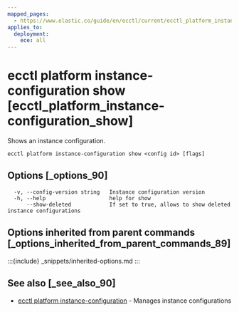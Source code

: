 ```yaml
---
mapped_pages:
  - https://www.elastic.co/guide/en/ecctl/current/ecctl_platform_instance-configuration_show.html
applies_to:
  deployment:
    ece: all
---
```


# ecctl platform instance-configuration show [ecctl_platform_instance-configuration_show]

Shows an instance configuration.

```
ecctl platform instance-configuration show <config id> [flags]
```


## Options [_options_90]

```
  -v, --config-version string   Instance configuration version
  -h, --help                    help for show
      --show-deleted            If set to true, allows to show deleted instance configurations
```


## Options inherited from parent commands [_options_inherited_from_parent_commands_89]

:::{include} _snippets/inherited-options.md
:::


## See also [_see_also_90]

* [ecctl platform instance-configuration](/reference/ecctl_platform_instance-configuration.md)	 - Manages instance configurations


